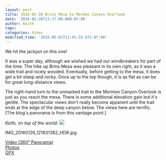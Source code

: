 ```yaml
---
layout: post
title: 2016-01-26 Brins Mesa to Mormon Canyon Overlook
date: '2016-01-26T11:17:00.000-07:00'
author: Keith
tags: 
categories: hikes
modified_time: '2016-05-01T11:41:33.971-07:00'
---
```


We hit the jackpot on this one!

It was a super day, although we wished we had our windbreakers for part
of the time. The hike up Brins Mesa was pleasant in its own right, as it
was a wide trail and nicely wooded. Eventually, before getting to the
mesa, it does get a bit steep and rocky. Once up to the top though, it
is as flat as can be for great long-distance views.

The right-hand turn to the unmarked trail to the Mormon Canyon Overlook
is just as you reach the mesa. There is some additional elevation gain
but it's gentle. The spectacular views don't really become apparent
until the trail ends at the edge of the deep canyon below. The views
here are terrific. \[The blog's panorama is from this vantage point.\]

*Keith, on top of the world:*
[![](
https://lh3.googleusercontent.com/pw/ACtC-3eBW34rhAapJ-AlSUQzYMu2Nam5imvRBmee363kNpfCodI_8Rm3wxeJuShp11EZItgEycJiowEeN1wN6ehQDUSoHa2xzJfu_wnCs9iP0PNABmwuGbp97GSP9O1KCc6CJBTT8JH1X8Dqe10r9FEVldQfTw=w800-no-tmp.jpg
)](
https://lh3.googleusercontent.com/pw/ACtC-3eBW34rhAapJ-AlSUQzYMu2Nam5imvRBmee363kNpfCodI_8Rm3wxeJuShp11EZItgEycJiowEeN1wN6ehQDUSoHa2xzJfu_wnCs9iP0PNABmwuGbp97GSP9O1KCc6CJBTT8JH1X8Dqe10r9FEVldQfTw=w0-no-tmp.jpg
)

IMG_20160126_121831382_HDR.jpg

[Video (360° Panorama)](https://youtu.be/FxEIt18IZAk)  
[Photos](https://goo.gl/photos/iPEn5bq3CQXjUTci9)  
[GPX](https://drive.google.com/file/d/0B05YxhE9Av-PYXJBRzNkbVcxZlE/view?usp=sharing)
